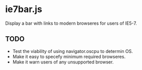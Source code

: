 ie7bar.js
=========

Display a bar with links to modern browseres for users of IE5-7.

TODO
-----------
* Test the viability of using navigator.oscpu to determin OS.
* Make it easy to specefy minimum required browseres.
* Make it warn users of any unsupported browser.


